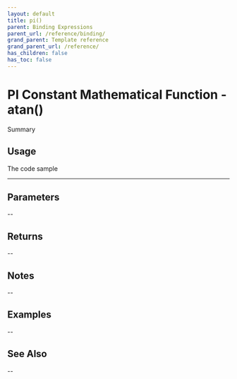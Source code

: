 ```yaml
---
layout: default
title: pi()
parent: Binding Expressions
parent_url: /reference/binding/
grand_parent: Template reference
grand_parent_url: /reference/
has_children: false
has_toc: false
---
```


# PI Constant Mathematical Function - atan()

Summary

## Usage

 The code sample

---

## Parameters

--

## Returns 

--

## Notes


-- 

## Examples


--


## See Also


--

